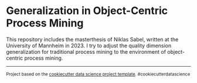 Generalization in Object-Centric Process Mining
==============================

This repository includes the masterthesis of Niklas Sabel, written at the University of Mannheim in 2023. I try to adjust the quality dimension generalization for traditional process mining to the environment of object-centric process mining.


--------

<p><small>Project based on the <a target="_blank" href="https://drivendata.github.io/cookiecutter-data-science/">cookiecutter data science project template</a>. #cookiecutterdatascience</small></p>
